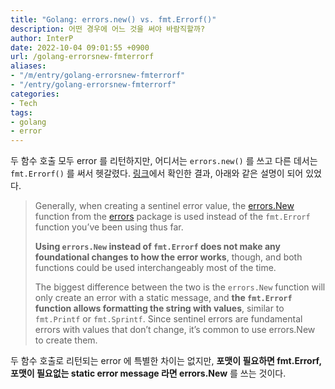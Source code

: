 ```yaml
---
title: "Golang: errors.new() vs. fmt.Errorf()"
description: 어떤 경우에 어느 것을 써야 바람직할까?
author: InterP
date: 2022-10-04 09:01:55 +0900
url: /golang-errorsnew-fmterrorf
aliases: 
- "/m/entry/golang-errorsnew-fmterrorf"
- "/entry/golang-errorsnew-fmterrorf"
categories: 
- Tech
tags:
- golang
- error
---
```

두 함수 호출 모두 error 를 리턴하지만, 어디서는 `errors.new()` 를 쓰고 다른 데서는 `fmt.Errorf()` 를 써서 헷갈렸다. [링크](https://www.digitalocean.com/community/tutorials/how-to-add-extra-information-to-errors-in-go)에서 확인한 결과, 아래와 같은 설명이 되어 있었다.

> Generally, when creating a sentinel error value, the [errors.New](https://pkg.go.dev/errors#New) function from the [errors](https://pkg.go.dev/errors) package is used instead of the `fmt.Errorf` function you’ve been using thus far.
> 
> **Using `errors.New` instead of `fmt.Errorf` does not make any foundational changes to how the error works**, though, and both functions could be used interchangeably most of the time.
> 
> The biggest difference between the two is the `errors.New` function will only create an error with a static message, and **the `fmt.Errorf` function allows formatting the string with values**, similar to `fmt.Printf` or `fmt.Sprintf`. Since sentinel errors are fundamental errors with values that don’t change, it’s common to use errors.New to create them.

두 함수 호출로 리턴되는 error 에 특별한 차이는 없지만, **포맷이 필요하면 fmt.Errorf, 포맷이 필요없는 static error message 라면 errors.New** 를 쓰는 것이다.